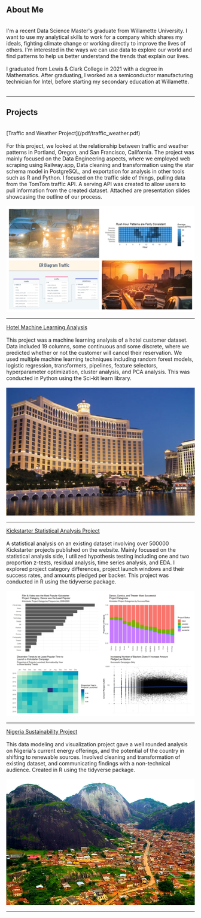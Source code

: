 ## About Me
<br>
I'm a recent Data Science Master's graduate from Willamette University. I want to use my analytical skills to work for a company which shares my ideals, fighting climate change or working directly to improve the lives of others. I'm interested in the ways we can use data to explore our world and find patterns to help us better understand the trends that explain our lives. <br><br>
I graduated from Lewis & Clark College in 2021 with a degree in Mathematics. After graduating, I worked as a semiconductor manufacturing technician for Intel, before starting my secondary education at Willamette.<br><br>

---

## Projects
<br>
[Traffic and Weather Project](/pdf/traffic_weather.pdf) <br><br>
For this project, we looked at the relationship between traffic and weather patterns in Portland, Oregon, and San Francisco, California. The project was mainly focused on the Data Engineering aspects, where we employed web scraping using Railway.app, Data cleaning and transformation using the star schema model in PostgreSQL, and exportation for analysis in other tools such as R and Python. I focused on the traffic side of things, pulling data from the TomTom traffic API. A serving API was created to allow users to pull information from the created dataset. Attached are presentation slides showcasing the outline of our process.<br><br>
<img src="images/traffic_weather_collage.jpg?raw=true"/>

---
[Hotel Machine Learning Analysis](/pdf/MLHotel.pdf) <br><br>
This project was a machine learning analysis of a hotel customer dataset. Data included 19 columns, some continuous and some discrete, where we predicted whether or not the customer will cancel their reservation. We used multiple machine learning techniques including random forest models, logistic regression, transformers, pipelines, feature selectors, hyperparameter optimization, cluster analysis, and PCA analysis. This was conducted in Python using the Sci-kit learn library.<br><br>
<img src="images/bellagio.png?raw=true"/>

---
[Kickstarter Statistical Analysis Project](/pdf/kickstarter.pdf) <br><br>
A statistical analysis on an existing dataset involving over 500000 Kickstarter projects published on the website. Mainly focused on the statistical analysis side, I utilized hypothesis testing including one and two proportion z-tests, residual analysis, time series analysis, and EDA. I explored project category differences, project launch windows and their success rates, and amounts pledged per backer. This project was conducted in R using the tidyverse package.<br><br>
<img src="images/kickstarter.jpg?raw=true"/>

---
[Nigeria Sustainability Project](/pdf/NigeriaMarkdown.pdf) <br><br>
This data modeling and visualization project gave a well rounded analysis on Nigeria's current energy offerings, and the potential of the country in shifting to renewable sources. Involved cleaning and transformation of existing dataset, and communicating findings with a non-technical audience. Created in R using the tidyverse package. <br><br>
<img src="images/Idanre-Hills.jpg?raw=true"/>

---

